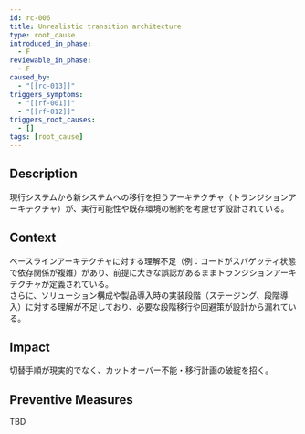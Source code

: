 ```yaml
---
id: rc-006
title: Unrealistic transition architecture
type: root_cause
introduced_in_phase:
  - F
reviewable_in_phase:
  - F
caused_by:
  - "[[rc-013]]"
triggers_symptoms:
  - "[[rf-001]]"
  - "[[rf-012]]"
triggers_root_causes:
  - []
tags: [root_cause]
---
```


## Description
現行システムから新システムへの移行を担うアーキテクチャ（トランジションアーキテクチャ）が、実行可能性や既存環境の制約を考慮せず設計されている。

## Context
ベースラインアーキテクチャに対する理解不足（例：コードがスパゲッティ状態で依存関係が複雑）があり、前提に大きな誤認があるままトランジションアーキテクチャが定義されている。  
さらに、ソリューション構成や製品導入時の実装段階（ステージング、段階導入）に対する理解が不足しており、必要な段階移行や回避策が設計から漏れている。

## Impact
切替手順が現実的でなく、カットオーバー不能・移行計画の破綻を招く。

## Preventive Measures
TBD